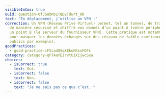 ```yaml
---
visibleInCms: true
uuid: question-0fJ5abMo1TQD2Tdwrt_Hb
text: "En déplacement, j’utilise un VPN :"
correction: Un VPN (Réseau Privé Virtuel) permet, tel un tunnel, de transporter
  de manière sécurisé et chiffré vos donnés d’un point A (votre périphérique) à
  un point B (le serveur du fournisseur VPN). Cette pratique est notamment utile
  pour masquer les données échangés sur des réseaux de faible confiance (réseaux
  publics par exemple).
goodPractices:
  - good-practice-iF5cadQVqXEkuM4ssFOFi
category: category-qP7AaYEirvtU1XIjwcSea
choices:
  - isCorrect: true
    text: Oui.
  - isCorrect: false
    text: Non.
  - isCorrect: false
    text: "Je ne sais pas ce que c’est. "
---
```


